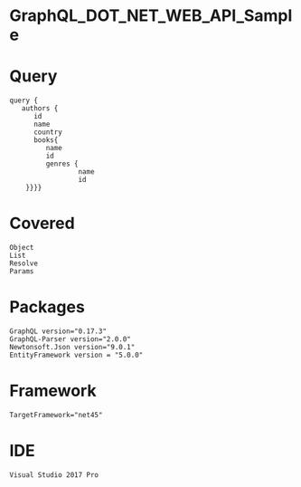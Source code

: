 # GraphQL_DOT_NET_WEB_API_Sample
# Query
```
query {
   authors {
      id
      name
      country
      books{
         name
         id
         genres {
                 name
                 id
    }}}}
```
# Covered
```
Object
List
Resolve
Params
```

# Packages
```
GraphQL version="0.17.3"
GraphQL-Parser version="2.0.0"
Newtonsoft.Json version="9.0.1"
EntityFramework version = "5.0.0"
```

# Framework
```
TargetFramework="net45"
```

# IDE
```
Visual Studio 2017 Pro
```
